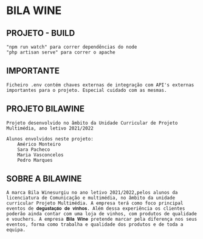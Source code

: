 # BILA WINE

## PROJETO - BUILD

    "npm run watch" para correr dependências do node
    "php artisan serve" para correr o apache

## IMPORTANTE

    Ficheiro .env contém chaves externas de integração com API's externas importantes para o projeto. Especial cuidado com as mesmas.

## PROJETO BILAWINE

    Projeto desenvolvido no âmbito da Unidade Curricular de Projeto Multimédia, ano letivo 2021/2022

    Alunos envolvidos neste projeto:
        Américo Monteiro
        Sara Pacheco
        Maria Vasconcelos
        Pedro Marques

## SOBRE A BILAWINE

    A marca Bila Winesurgiu no ano letivo 2021/2022,pelos alunos da licenciatura de Comunicação e multimédia, no âmbito da unidade curricular Projeto Multimédia. A empresa terá como foco principal eventos de 𝐝𝐞𝐠𝐮𝐬𝐭𝐚𝐜̧𝐚̃𝐨 𝐝𝐞 𝐯𝐢𝐧𝐡𝐨𝐬. Além dessa experiência os clientes poderão ainda contar com uma loja de vinhos, com produtos de qualidade e vouchers. A empresa 𝐁𝐢𝐥𝐚 𝐖𝐢𝐧𝐞 pretende marcar pela diferença nos seus eventos, forma como trabalha e qualidade dos produtos e de toda a equipa.